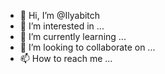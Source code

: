 - 👋 Hi, I’m @Ilyabitch
- 👀 I’m interested in ...
- 🌱 I’m currently learning ...
- 💞️ I’m looking to collaborate on ...
- 📫 How to reach me ...

<!---
Ilyabitch/Ilyabitch is a ✨ special ✨ repository because its `README.md` (this file) appears on your GitHub profile.
You can click the Preview link to take a look at your changes.
--->
